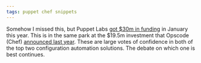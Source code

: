 ```yaml
---
tags: puppet chef snippets
---
```


Somehow I missed this, but Puppet Labs [got \$30m in funding](https://puppetlabs.com/blog/vmware-invests-30-million-in-puppet-labs/) in January this year. This is in the same park at the \$19.5m investment that Opscode (Chef) [announced last year](http://www.opscode.com/blog/2012/03/26/opscode-announces-1950000-funding-hiring-community-growth-and-chefconf/). These are large votes of confidence in both of the top two configuration automation solutions. The debate on which one is best continues.
